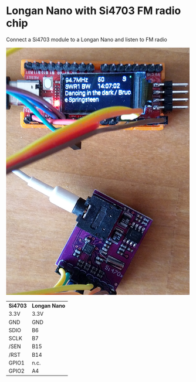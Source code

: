 <h1>Longan Nano with Si4703 FM radio chip</h1>

<p>Connect a Si4703 module to a Longan Nano and listen to FM radio</p>

<img src="img.jpg" alt="" width="500px"/>

<table>
  <tr><th>Si4703</th><th>Longan Nano</th></tr>
  <tr><td>3.3V</td><td>3.3V</td></tr>
  <tr><td>GND</td><td>GND</td></tr>
  <tr><td>SDIO</td><td>B6</td></tr>
  <tr><td>SCLK</td><td>B7</td></tr>
  <tr><td>/SEN</td><td>B15</td></tr>
  <tr><td>/RST</td><td>B14</td></tr>
  <tr><td>GPIO1</td><td>n.c.</td></tr>
  <tr><td>GPIO2</td><td>A4</td></tr>
</table>
